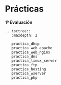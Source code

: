 # Prácticas

**1ª Evaluación**
```eval_rst
.. toctree::
   :maxdepth: 2

   practica_dhcp
   practica_web_apache
   practica_web_nginx
   practica_dns
   practica_linux_server
   practica_ftp
   practica_hosting
   practica_wserver
   practica_php
```
